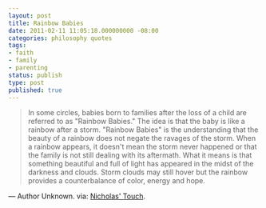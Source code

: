 ```yaml
---
layout: post
title: Rainbow Babies
date: 2011-02-11 11:05:18.000000000 -08:00
categories: philosophy quotes
tags:
- faith
- family
- parenting
status: publish
type: post
published: true
---
```

> In some circles, babies born to families after the loss of a child are referred to as "Rainbow Babies." The idea is that the baby is like a rainbow after a storm. "Rainbow Babies" is the understanding that the beauty of a rainbow does not negate the ravages of the storm. When a rainbow appears, it doesn't mean the storm never happened or that the family is not still dealing with its aftermath. What it means is that something beautiful and full of light has appeared in the midst of the darkness and clouds. Storm clouds may still hover but the rainbow provides a counterbalance of color, energy and hope.

&mdash; Author Unknown. via: [Nicholas' Touch](http://nicholastouch.blogspot.com/2009/11/rainbow-babies-and-hope.html).

